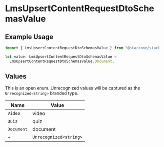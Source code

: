 # LmsUpsertContentRequestDtoSchemasValue

## Example Usage

```typescript
import { LmsUpsertContentRequestDtoSchemasValue } from "@stackone/stackone-client-ts/sdk/models/shared";

let value: LmsUpsertContentRequestDtoSchemasValue =
  LmsUpsertContentRequestDtoSchemasValue.Document;
```

## Values

This is an open enum. Unrecognized values will be captured as the `Unrecognized<string>` branded type.

| Name                   | Value                  |
| ---------------------- | ---------------------- |
| `Video`                | video                  |
| `Quiz`                 | quiz                   |
| `Document`             | document               |
| -                      | `Unrecognized<string>` |